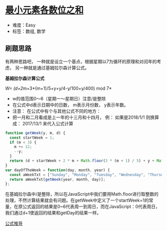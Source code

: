# [最小元素各数位之和](https://leetcode-cn.com/problems/sum-of-digits-in-the-minimum-number/)

- 难度：Easy
- 标签：数组, 数学

## 刷题思路
有两种思路吧，
一种就是设立一个基点，根据星期以7为循环的原理和对闰年的考虑，
另一种就是通过基姆拉尔森计算公式。

**基姆拉尔森计算公式**

*W= (d+2*m+3*(m+1)/5+y+y/4-y/100+y/400) mod 7*

- w的值范围0～6（星期一～星期日）注意/是整除
- 在公式中d表示日期中的日数， m表示月份数， y表示年数。
- 注意： 在公式中有个与其他公式不同的地方：
- 把一月和二月看成是上一年的十三月和十四月， 例： 如果是2018/1/1 则换算成： 2017/13/1 来代入公式计算


```js
function getWeek(y, m, d) {
  const startWeek = 1;
  if (m < 3) {
    m += 12;
    --y;
  }
  return (d + startWeek + 2 * m + Math.floor(3 * (m + 1) / 5) + y + Math.floor(y / 4) - Math.floor(y / 100) + Math.floor(y / 400)) % 7;
}
var dayOfTheWeek = function(day, month, year) {
  const aWeekTxt = ["Sunday", "Monday", "Tuesday", "Wednesday", "Thursday", "Friday", "Saturday"]
  return aWeekTxt[getWeek(year, month, day)];
};
```

在基姆拉尔森中/是整除，所以在JavaScript中我们要用Math.floor进行取整数的处理，不然计算结果就会有问题。在getWeek中定义了一个startWeek=1的常量，在原公式返回的结果是0~6代表周一到周日，而在JavaScript：0代表周日，我们通过d+1使返回的结果和getDay的结果一样。

[公式推导](https://bbs.csdn.net/topics/70277519)